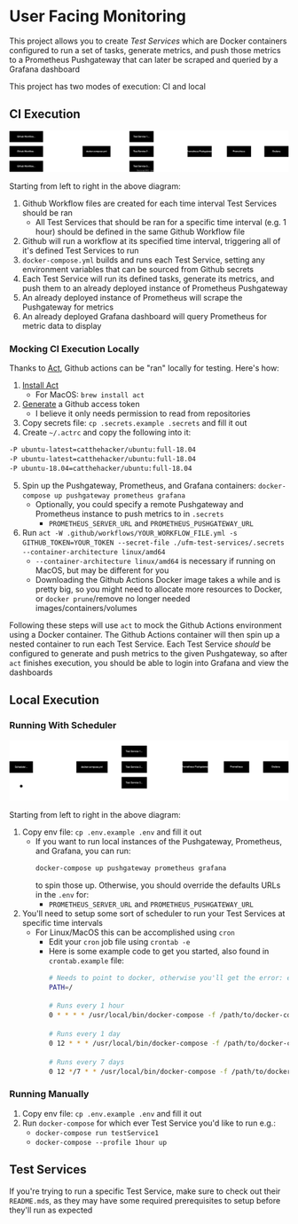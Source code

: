 # User Facing Monitoring

This project allows you to create _Test Services_ which are Docker containers configured to run a set of tasks, generate metrics, and push those metrics to a Prometheus Pushgateway that can later be scraped and queried by a Grafana dashboard

This project has two modes of execution: CI and local

## CI Execution

![Diagram of UFM execution flow in CI](./assets//ufm-ci-execution.svg)

Starting from left to right in the above diagram:

1. Github Workflow files are created for each time interval Test Services should be ran
    - All Test Services that should be ran for a specific time interval (e.g. 1 hour) should be defined in the same Github Workflow file
2. Github will run a workflow at its specified time interval, triggering all of it's defined Test Services to run
3. `docker-compose.yml` builds and runs each Test Service, setting any environment variables that can be sourced from Github secrets
4. Each Test Service will run its defined tasks, generate its metrics, and push them to an already deployed instance of Prometheus Pushgateway
5. An already deployed instance of Prometheus will scrape the Pushgateway for metrics
6. An already deployed Grafana dashboard will query Prometheus for metric data to display

### Mocking CI Execution Locally

Thanks to [Act](https://github.com/nektos/act), Github actions can be "ran" locally for testing. Here's how:

1. [Install Act](https://github.com/nektos/act#installation-through-package-managers)
    - For MacOS: `brew install act`
2. [Generate](https://docs.github.com/en/enterprise-server@3.6/authentication/keeping-your-account-and-data-secure/managing-your-personal-access-tokens#creating-a-personal-access-token) a Github access token
    - I believe it only needs permission to read from repositories
3. Copy secrets file: `cp .secrets.example .secrets` and fill it out
4. Create `~/.actrc` and copy the following into it:
```bash
-P ubuntu-latest=catthehacker/ubuntu:full-18.04
-P ubuntu-latest=catthehacker/ubuntu:full-18.04
-P ubuntu-18.04=catthehacker/ubuntu:full-18.04
```
5. Spin up the Pushgateway, Prometheus, and Grafana containers: `docker-compose up pushgateway prometheus grafana`
    - Optionally, you could specify a remote Pushgateway and Prometheus instance to push metrics to in `.secrets`
        - `PROMETHEUS_SERVER_URL` and `PROMETHEUS_PUSHGATEWAY_URL`
6. Run `act -W .github/workflows/YOUR_WORKFLOW_FILE.yml -s GITHUB_TOKEN=YOUR_TOKEN --secret-file ./ufm-test-services/.secrets --container-architecture linux/amd64`
    - `--container-architecture linux/amd64` is necessary if running on MacOS, but may be different for you
    - Downloading the Github Actions Docker image takes a while and is pretty big, so you might need to allocate more resources to Docker, or `docker prune`/remove no longer needed images/containers/volumes

Following these steps will use `act` to mock the Github Actions environment using a Docker container. The Github Actions container will then spin up a nested container to run each Test Service. Each Test Service _should_ be configured to generate and push metrics to the given Pushgateway, so after `act` finishes execution, you should be able to login into Grafana and view the dashboards

## Local Execution

### Running With Scheduler

![Diagram of UFM execution flow locally](./assets//ufm-local-execution.svg)

Starting from left to right in the above diagram:

1. Copy env file: `cp .env.example .env` and fill it out
    - If you want to run local instances of the Pushgateway, Prometheus, and Grafana, you can run:
        ```bash
        docker-compose up pushgateway prometheus grafana
        ```
        to spin those up. Otherwise, you should override the defaults URLs in the `.env` for:
        - `PROMETHEUS_SERVER_URL` and `PROMETHEUS_PUSHGATEWAY_URL`
3. You'll need to setup some sort of scheduler to run your Test Services at specific time intervals
    - For Linux/MacOS this can be accomplished using `cron`
        - Edit your `cron` job file using `crontab -e`
        - Here is some example code to get you started, also found in `crontab.example` file:
            ```bash
            # Needs to point to docker, otherwise you'll get the error: exec: "docker": executable file not found in $PATH
            PATH=/

            # Runs every 1 hour
            0 * * * * /usr/local/bin/docker-compose -f /path/to/docker-compose.yml --profile 1hour up -d

            # Runs every 1 day
            0 12 * * * /usr/local/bin/docker-compose -f /path/to/docker-compose.yml --profile 1day up -d

            # Runs every 7 days
            0 12 */7 * * /usr/local/bin/docker-compose -f /path/to/docker-compose.yml --profile 7day up -d
            ```

### Running Manually

1. Copy env file: `cp .env.example .env` and fill it out
2. Run `docker-compose` for which ever Test Service you'd like to run e.g.:
    - `docker-compose run testService1`
    - `docker-compose --profile 1hour up`

## Test Services

If you're trying to run a specific Test Service, make sure to check out their `README.md`s, as they may have some required prerequisites to setup before they'll run as expected
